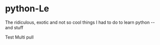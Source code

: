 # python-Le
The ridiculous, exotic and not so cool things I had to do to learn python -- and stuff


Test Multi pull
